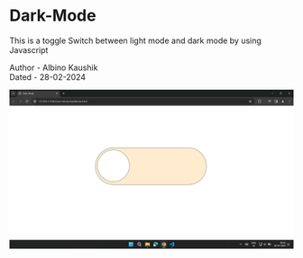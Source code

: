 # Dark-Mode
<p>This is a toggle Switch between light mode and dark mode by using Javascript</p>

Author -  Albino Kaushik
<br>
Dated - 28-02-2024

<img src="Dark.png">
